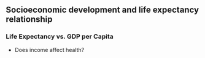 ## Socioeconomic development and life expectancy relationship
### Life Expectancy vs. GDP per Capita
- Does income affect health?


